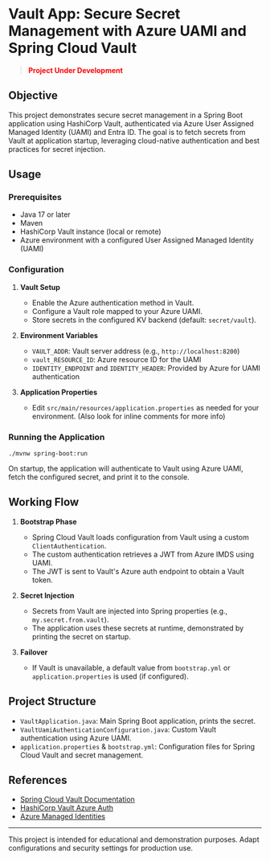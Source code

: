 # Vault App: Secure Secret Management with Azure UAMI and Spring Cloud Vault

> **<span style="color:red; font-weight:bold;">Project Under Development</span>**

## Objective

This project demonstrates secure secret management in a Spring Boot application using HashiCorp Vault, authenticated via
Azure User Assigned Managed Identity (UAMI) and Entra ID. The goal is to fetch secrets from Vault at application
startup, leveraging cloud-native authentication and best practices for secret injection.

## Usage

### Prerequisites

- Java 17 or later
- Maven
- HashiCorp Vault instance (local or remote)
- Azure environment with a configured User Assigned Managed Identity (UAMI)

### Configuration

1. **Vault Setup**
    - Enable the Azure authentication method in Vault.
    - Configure a Vault role mapped to your Azure UAMI.
    - Store secrets in the configured KV backend (default: `secret/vault`).

2. **Environment Variables**
    - `VAULT_ADDR`: Vault server address (e.g., `http://localhost:8200`)
    - `vault_RESOURCE_ID`: Azure resource ID for the UAMI
    - `IDENTITY_ENDPOINT` and `IDENTITY_HEADER`: Provided by Azure for UAMI authentication

3. **Application Properties**
    - Edit `src/main/resources/application.properties` as needed for your environment. (Also look for inline comments
      for more info)

### Running the Application

```
./mvnw spring-boot:run
```

On startup, the application will authenticate to Vault using Azure UAMI, fetch the configured secret, and print it to
the console.

## Working Flow

1. **Bootstrap Phase**
    - Spring Cloud Vault loads configuration from Vault using a custom `ClientAuthentication`.
    - The custom authentication retrieves a JWT from Azure IMDS using UAMI.
    - The JWT is sent to Vault's Azure auth endpoint to obtain a Vault token.

2. **Secret Injection**
    - Secrets from Vault are injected into Spring properties (e.g., `my.secret.from.vault`).
    - The application uses these secrets at runtime, demonstrated by printing the secret on startup.

3. **Failover**
    - If Vault is unavailable, a default value from `bootstrap.yml` or `application.properties` is used (if configured).

## Project Structure

- `VaultApplication.java`: Main Spring Boot application, prints the secret.
- `VaultUamiAuthenticationConfiguration.java`: Custom Vault authentication using Azure UAMI.
- `application.properties` & `bootstrap.yml`: Configuration files for Spring Cloud Vault and secret management.

## References

- [Spring Cloud Vault Documentation](https://docs.spring.io/spring-cloud-vault/docs/current/reference/html/)
- [HashiCorp Vault Azure Auth](https://developer.hashicorp.com/vault/docs/auth/azure)
- [Azure Managed Identities](https://learn.microsoft.com/en-us/azure/active-directory/managed-identities-azure-resources/overview)

---
This project is intended for educational and demonstration purposes. Adapt configurations and security settings for
production use.

